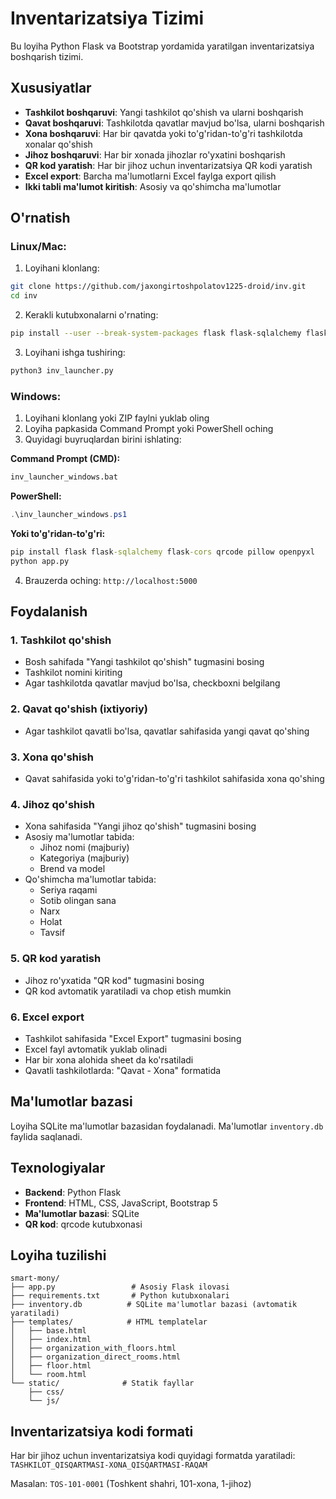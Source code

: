 # Inventarizatsiya Tizimi

Bu loyiha Python Flask va Bootstrap yordamida yaratilgan inventarizatsiya boshqarish tizimi.

## Xususiyatlar

- **Tashkilot boshqaruvi**: Yangi tashkilot qo'shish va ularni boshqarish
- **Qavat boshqaruvi**: Tashkilotda qavatlar mavjud bo'lsa, ularni boshqarish
- **Xona boshqaruvi**: Har bir qavatda yoki to'g'ridan-to'g'ri tashkilotda xonalar qo'shish
- **Jihoz boshqaruvi**: Har bir xonada jihozlar ro'yxatini boshqarish
- **QR kod yaratish**: Har bir jihoz uchun inventarizatsiya QR kodi yaratish
- **Excel export**: Barcha ma'lumotlarni Excel faylga export qilish
- **Ikki tabli ma'lumot kiritish**: Asosiy va qo'shimcha ma'lumotlar

## O'rnatish

### Linux/Mac:
1. Loyihani klonlang:
```bash
git clone https://github.com/jaxongirtoshpolatov1225-droid/inv.git
cd inv
```

2. Kerakli kutubxonalarni o'rnating:
```bash
pip install --user --break-system-packages flask flask-sqlalchemy flask-cors qrcode pillow openpyxl
```

3. Loyihani ishga tushiring:
```bash
python3 inv_launcher.py
```

### Windows:
1. Loyihani klonlang yoki ZIP faylni yuklab oling
2. Loyiha papkasida Command Prompt yoki PowerShell oching
3. Quyidagi buyruqlardan birini ishlating:

**Command Prompt (CMD):**
```cmd
inv_launcher_windows.bat
```

**PowerShell:**
```powershell
.\inv_launcher_windows.ps1
```

**Yoki to'g'ridan-to'g'ri:**
```cmd
pip install flask flask-sqlalchemy flask-cors qrcode pillow openpyxl
python app.py
```

4. Brauzerda oching: `http://localhost:5000`

## Foydalanish

### 1. Tashkilot qo'shish
- Bosh sahifada "Yangi tashkilot qo'shish" tugmasini bosing
- Tashkilot nomini kiriting
- Agar tashkilotda qavatlar mavjud bo'lsa, checkboxni belgilang

### 2. Qavat qo'shish (ixtiyoriy)
- Agar tashkilot qavatli bo'lsa, qavatlar sahifasida yangi qavat qo'shing

### 3. Xona qo'shish
- Qavat sahifasida yoki to'g'ridan-to'g'ri tashkilot sahifasida xona qo'shing

### 4. Jihoz qo'shish
- Xona sahifasida "Yangi jihoz qo'shish" tugmasini bosing
- Asosiy ma'lumotlar tabida:
  - Jihoz nomi (majburiy)
  - Kategoriya (majburiy)
  - Brend va model
- Qo'shimcha ma'lumotlar tabida:
  - Seriya raqami
  - Sotib olingan sana
  - Narx
  - Holat
  - Tavsif

### 5. QR kod yaratish
- Jihoz ro'yxatida "QR kod" tugmasini bosing
- QR kod avtomatik yaratiladi va chop etish mumkin

### 6. Excel export
- Tashkilot sahifasida "Excel Export" tugmasini bosing
- Excel fayl avtomatik yuklab olinadi
- Har bir xona alohida sheet da ko'rsatiladi
- Qavatli tashkilotlarda: "Qavat - Xona" formatida

## Ma'lumotlar bazasi

Loyiha SQLite ma'lumotlar bazasidan foydalanadi. Ma'lumotlar `inventory.db` faylida saqlanadi.

## Texnologiyalar

- **Backend**: Python Flask
- **Frontend**: HTML, CSS, JavaScript, Bootstrap 5
- **Ma'lumotlar bazasi**: SQLite
- **QR kod**: qrcode kutubxonasi

## Loyiha tuzilishi

```
smart-mony/
├── app.py                 # Asosiy Flask ilovasi
├── requirements.txt       # Python kutubxonalari
├── inventory.db          # SQLite ma'lumotlar bazasi (avtomatik yaratiladi)
├── templates/            # HTML templatelar
│   ├── base.html
│   ├── index.html
│   ├── organization_with_floors.html
│   ├── organization_direct_rooms.html
│   ├── floor.html
│   └── room.html
└── static/              # Statik fayllar
    ├── css/
    └── js/
```

## Inventarizatsiya kodi formati

Har bir jihoz uchun inventarizatsiya kodi quyidagi formatda yaratiladi:
`TASHKILOT_QISQARTMASI-XONA_QISQARTMASI-RAQAM`

Masalan: `TOS-101-0001` (Toshkent shahri, 101-xona, 1-jihoz)
